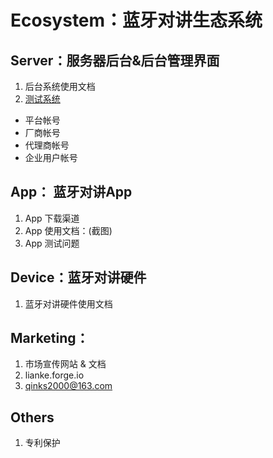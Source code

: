 # Ecosystem：蓝牙对讲生态系统

## Server：服务器后台&后台管理界面
1. 后台系统使用文档
1. [测试系统](http://120.24.170.220/)
 - 平台帐号
 - 厂商帐号
 - 代理商帐号
 - 企业用户帐号

## App： 蓝牙对讲App
1. App 下载渠道
2. App 使用文档：(截图)
3. App 测试问题

## Device：蓝牙对讲硬件
1. 蓝牙对讲硬件使用文档

## Marketing：
1. 市场宣传网站 & 文档
1. lianke.forge.io
1. qinks2000@163.com

## Others
1. 专利保护
